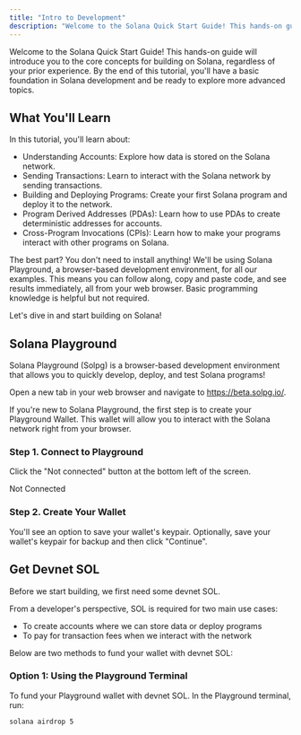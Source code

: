 ```yaml
---
title: "Intro to Development"
description: "Welcome to the Solana Quick Start Guide! This hands-on guide will introduce you to the core concepts for building on Solana, regardless of your prior experience. By the end of this tutorial, you'll have a basic foundation in Solana development and be ready to explore more advanced topics."
---
```


Welcome to the Solana Quick Start Guide! This hands-on guide will introduce you to the core concepts for building on Solana, regardless of your prior experience. By the end of this tutorial, you'll have a basic foundation in Solana development and be ready to explore more advanced topics.

## What You'll Learn

In this tutorial, you'll learn about:

- Understanding Accounts: Explore how data is stored on the Solana network.
- Sending Transactions: Learn to interact with the Solana network by sending transactions.
- Building and Deploying Programs: Create your first Solana program and deploy it to the network.
- Program Derived Addresses (PDAs): Learn how to use PDAs to create deterministic addresses for accounts.
- Cross-Program Invocations (CPIs): Learn how to make your programs interact with other programs on Solana.

The best part? You don't need to install anything! We'll be using Solana Playground, a browser-based development environment, for all our examples. This means you can follow along, copy and paste code, and see results immediately, all from your web browser. Basic programming knowledge is helpful but not required.

Let's dive in and start building on Solana!

## Solana Playground

Solana Playground (Solpg) is a browser-based development environment that allows you to quickly develop, deploy, and test Solana programs!

Open a new tab in your web browser and navigate to https://beta.solpg.io/.

If you're new to Solana Playground, the first step is to create your Playground Wallet. This wallet will allow you to interact with the Solana network right from your browser.

### Step 1. Connect to Playground

Click the "Not connected" button at the bottom left of the screen.

Not Connected

### Step 2. Create Your Wallet

You'll see an option to save your wallet's keypair. Optionally, save your wallet's keypair for backup and then click "Continue".

## Get Devnet SOL

Before we start building, we first need some devnet SOL.

From a developer's perspective, SOL is required for two main use cases:

- To create accounts where we can store data or deploy programs
- To pay for transaction fees when we interact with the network

Below are two methods to fund your wallet with devnet SOL:

### Option 1: Using the Playground Terminal

To fund your Playground wallet with devnet SOL. In the Playground terminal, run:

```shell
solana airdrop 5
```
